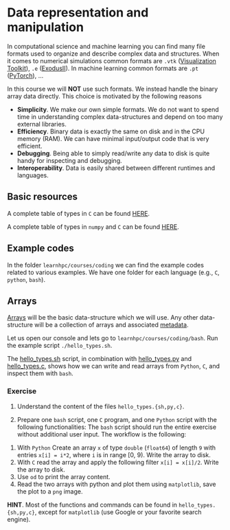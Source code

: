 # Data representation and manipulation

In computational science and machine learning you can find many file formats used to organize and describe complex data and structures. When it comes to numerical simulations common formats are `.vtk` ([Visualization Toolkit](https://vtk.org/)), `.e` ([ExodusII](https://www.osti.gov/servlets/purl/10102115)). In machine learning common formats are `.pt` ([PyTorch](https://pytorch.org/)), ...

In this course we will **NOT** use such formats. We instead handle the binary array data directly.
This choice is motivated by the following reasons

- **Simplicity**. We make our own simple formats. We do not want to spend time in understanding complex data-structures and depend on too many external libraries.
- **Efficiency**. Binary data is exactly the same on disk and in the CPU memory (RAM). We can have minimal input/output code that is very efficient.
- **Debugging**. Being able to simply read/write any data to disk is quite handy for inspecting and debugging.
- **Interoperability**. Data is easily shared between different runtimes and languages.

## Basic resources

A complete table of types in `C` can be found [HERE](https://en.wikipedia.org/wiki/C_data_types).

A complete table of types in `numpy` and `C` can be found [HERE](https://numpy.org/doc/stable/user/basics.types.html).


## Example codes

In the folder `learnhpc/courses/coding` we can find the example codes related to various examples. We have one folder for each language (e.g., `C`, `python`, `bash`).

## Arrays

[Arrays](https://en.wikipedia.org/wiki/Array_(data_structure)) will be the basic data-structure which we will use. Any other data-structure will be a collection of arrays and associated [metadata](https://en.wikipedia.org/wiki/Metadata).

Let us open our console and lets go to `learnhpc/courses/coding/bash`.
Run the example script `./hello_types.sh`. 

The [hello_types.sh](https://github.com/zulianp/learnhpc/blob/30ab059e683b466d48e6acfc8cdde00e16a37932/courses/coding/bash/hello_types.sh) script, in combination with [hello_types.py](https://github.com/zulianp/learnhpc/blob/30ab059e683b466d48e6acfc8cdde00e16a37932/courses/coding/python/types.py) and [hello_types.c](https://github.com/zulianp/learnhpc/blob/30ab059e683b466d48e6acfc8cdde00e16a37932/courses/coding/C/hello_types.c), shows how we can write and read arrays from `Python`, `C`, and inspect them with `bash`. 

### Exercise

1) Understand the content of the files `hello_types.{sh,py,c}`.

2) Prepare one `bash` script, one `C` program, and one `Python` script with the following functionalities: The `bash` script should run the entire exercise without additional user input. The workflow is the following:

1. With `Python` Create an array `x` of type `double` (`float64`) of length `9` with entries `x[i] = i*2`, where `i` is in range [0, 9). Write the array to disk.
2. With `C` read the array and apply the following filter `x[i] = x[i]/2`. Write the array to disk.
3. Use `od` to print the array content.
4. Read the two arrays with python and plot them using `matplotlib`, save the plot to a `png` image.
 
 **HINT**. Most of the functions and commands can be found in `hello_types.{sh,py,c}`, except for `matplotlib` (use Google or your favorite search engine).
